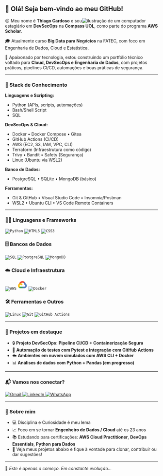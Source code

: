 ## 👋 Olá! Seja bem-vindo ao meu GitHub!

<img src="https://raw.githubusercontent.com/MicaelliMedeiros/micaellimedeiros/master/image/computer-illustration.png" alt="ilustração de um computador" width="250px" align="right">

<p align="left">
  😉 Meu nome é <strong>Thiago Cardoso</strong> e sou estagiário em <strong>DevSecOps</strong> na <strong>Compass UOL</strong>, como parte do programa <strong>AWS Scholar</strong>.
</p>

<p align="left">
  🎓 Atualmente curso <strong>Big Data para Negócios</strong> na FATEC, com foco em Engenharia de Dados, Cloud e Estatística.
</p>

<p align="left">
  🚀 Apaixonado por tecnologia, estou construindo um portfólio técnico voltado para <strong>Cloud, DevSecOps e Engenharia de Dados</strong>, com projetos práticos, pipelines CI/CD, automações e boas práticas de segurança.
</p>

---

### 🧠 Stack de Conhecimento

**Linguagens e Scripting:**
- Python (APIs, scripts, automações)
- Bash/Shell Script
- SQL

**DevSecOps & Cloud:**
- Docker • Docker Compose • Gitea
- GitHub Actions (CI/CD)
- AWS (EC2, S3, IAM, VPC, CLI)
- Terraform (Infraestrutura como código)
- Trivy • Bandit • Safety (Segurança)
- Linux (Ubuntu via WSL2)

**Banco de Dados:**
- PostgreSQL • SQLite • MongoDB (básico)

**Ferramentas:**
- Git & GitHub • Visual Studio Code • Insomnia/Postman
- WSL2 • Ubuntu CLI • VS Code Remote Containers

---

### 👨‍💻 Linguagens e Frameworks
<p align="left">
  <code><img height="32" src="https://cdn.iconscout.com/icon/free/png-512/python-3521655-2945099.png" alt="Python"/></code>
  <code><img height="32" src="https://cdn.iconscout.com/icon/free/png-512/html5-2038871-1720089.png" alt="HTML5"/></code>
  <code><img height="32" src="https://cdn.iconscout.com/icon/free/png-512/css3-8-1175200.png" alt="CSS3"/></code>
</p>

### 🗄️ Bancos de Dados
<p align="left">
  <code><img height="32" src="https://cdn.iconscout.com/icon/free/png-512/sql-27-226015.png" alt="SQL"/></code>
  <code><img height="32" src="https://cdn.iconscout.com/icon/free/png-512/postgresql-11-1175122.png" alt="PostgreSQL"/></code>
  <code><img height="32" src="https://cdn.iconscout.com/icon/free/png-512/mongodb-4-1175139.png" alt="MongoDB"/></code>
</p>

### ☁️ Cloud e Infraestrutura
<p align="left">
  <code><img height="32" src="https://cdn.iconscout.com/icon/free/png-512/aws-1869025-1583149.png" alt="AWS"/></code>
  <code><img height="32" src="https://raw.githubusercontent.com/devicons/devicon/master/icons/googlecloud/googlecloud-original.svg" alt="Google Cloud"/></code>
  <code><img height="32" src="https://cdn.iconscout.com/icon/free/png-512/docker-13-1175230.png" alt="Docker"/></code>
</p>

### 🛠️ Ferramentas e Outros
<p align="left">
  <code><img height="32" src="https://cdn.jsdelivr.net/gh/devicons/devicon@latest/icons/linux/linux-original.svg" alt="Linux"/></code>
  <code><img height="32" src="https://cdn.iconscout.com/icon/free/png-512/git-17-1175218.png" alt="Git"/></code>
  <code><img height="32" src="https://cdn.iconscout.com/icon/free/png-512/github-actions-3521356-2944720.png" alt="GitHub Actions"/></code>
</p>

---

### 📂 Projetos em destaque

- 🔒 **Projeto DevSecOps: Pipeline CI/CD + Containerização Segura**
- 🧪 **Automação de testes com Pytest e integração com GitHub Actions**
- ☁️ **Ambientes em nuvem simulados com AWS CLI + Docker**
- 📊 **Análises de dados com Python + Pandas (em progresso)**

---

### 📬 Vamos nos conectar?

<p align="left">
  <a href="mailto:analyticsdev.thiago@gmail.com" title="Gmail">
    <img src="https://img.shields.io/badge/-Gmail-FF0000?style=flat-square&labelColor=FF0000&logo=gmail&logoColor=white" alt="Gmail"/>
  </a>
  
  <a href="https://www.linkedin.com/in/analyticsthiagocardoso" title="LinkedIn">
    <img src="https://img.shields.io/badge/-Linkedin-0e76a8?style=flat-square&logo=Linkedin&logoColor=white" alt="LinkedIn"/>
  </a>
  
  <a href="https://api.whatsapp.com/send?phone=5511952069862" title="WhatsApp">
    <img src="https://img.shields.io/badge/-WhatsApp-25d366?style=flat-square&labelColor=25d366&logo=whatsapp&logoColor=white" alt="WhatsApp"/>
  </a>
</p>


---

### 📌 Sobre mim

- 💻 Disciplina e Curiosidade é meu lema
- 📈 Foco em se tornar **Engenheiro de Dados / Cloud** até os 23 anos
- 📚 Estudando para certificações: **AWS Cloud Practitioner**, **DevOps Essentials**, **Python para Dados**
- 📂 Veja meus projetos abaixo e fique à vontade para clonar, contribuir ou dar sugestões!

---

🔐 *Este é apenas o começo. Em constante evolução...*





